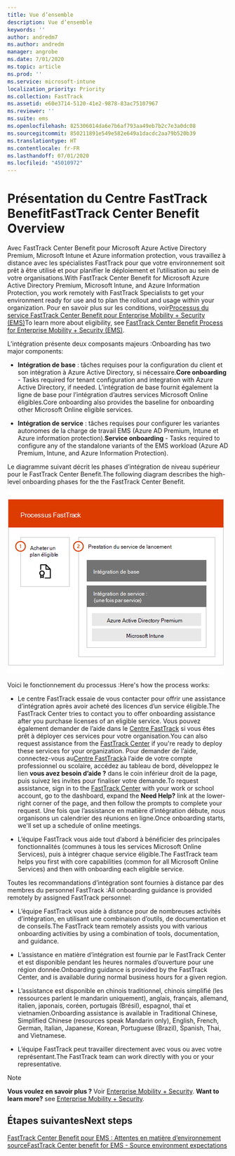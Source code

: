 ```yaml
---
title: Vue d’ensemble
description: Vue d’ensemble
keywords: ''
author: andredm7
ms.author: andredm
manager: angrobe
ms.date: 7/01/2020
ms.topic: article
ms.prod: ''
ms.service: microsoft-intune
localization_priority: Priority
ms.collection: FastTrack
ms.assetid: e60e3714-5120-41e2-9878-83ac75107967
ms.reviewer: ''
ms.suite: ems
ms.openlocfilehash: 825306014da6e7b6af793aa49eb7b2c7e3a0dc08
ms.sourcegitcommit: 850211891e549e582e649a1dacdc2aa79b520b39
ms.translationtype: HT
ms.contentlocale: fr-FR
ms.lasthandoff: 07/01/2020
ms.locfileid: "45010972"
---
```

# <a name="fasttrack-center-benefit-overview"></a><span data-ttu-id="f836d-103">Présentation du Centre FastTrack Benefit</span><span class="sxs-lookup"><span data-stu-id="f836d-103">FastTrack Center Benefit Overview</span></span>

<span data-ttu-id="f836d-104">Avec FastTrack Center Benefit pour Microsoft Azure Active Directory Premium, Microsoft Intune et Azure information protection, vous travaillez à distance avec les spécialistes FastTrack pour que votre environnement soit prêt à être utilisé et pour planifier le déploiement et l’utilisation au sein de votre organisations.</span><span class="sxs-lookup"><span data-stu-id="f836d-104">With FastTrack Center Benefit for Microsoft Azure Active Directory Premium, Microsoft Intune, and Azure Information Protection, you work remotely with FastTrack Specialists to get your environment ready for use and to plan the rollout and usage within your organization.</span></span> <span data-ttu-id="f836d-105">Pour en savoir plus sur les conditions, voir[Processus du service FastTrack Center Benefit pour Enterprise Mobility + Security (EMS)](EMS-fasttrack-process.md)</span><span class="sxs-lookup"><span data-stu-id="f836d-105">To learn more about eligibility, see [FastTrack Center Benefit Process for Enterprise Mobility + Security (EMS)](EMS-fasttrack-process.md).</span></span>

<span data-ttu-id="f836d-106">L’intégration présente deux composants majeurs :</span><span class="sxs-lookup"><span data-stu-id="f836d-106">Onboarding has two major components:</span></span>

-   <span data-ttu-id="f836d-107">**Intégration de base** : tâches requises pour la configuration du client et son intégration à Azure Active Directory, si nécessaire.</span><span class="sxs-lookup"><span data-stu-id="f836d-107">**Core onboarding** - Tasks required for tenant configuration and integration with Azure Active Directory, if needed.</span></span> <span data-ttu-id="f836d-108">L’intégration de base fournit également la ligne de base pour l’intégration d’autres services Microsoft Online éligibles.</span><span class="sxs-lookup"><span data-stu-id="f836d-108">Core onboarding also provides the baseline for onboarding other Microsoft Online eligible services.</span></span>

-   <span data-ttu-id="f836d-109">**Intégration de service** : tâches requises pour configurer les variantes autonomes de la charge de travail EMS (Azure AD Premium, Intune et Azure information protection).</span><span class="sxs-lookup"><span data-stu-id="f836d-109">**Service onboarding** - Tasks required to configure any of the standalone variants of the EMS workload (Azure AD Premium, Intune, and Azure Information Protection).</span></span>

<span data-ttu-id="f836d-110">Le diagramme suivant décrit les phases d’intégration de niveau supérieur pour le FastTrack Center Benefit.</span><span class="sxs-lookup"><span data-stu-id="f836d-110">The following diagram describes the high-level onboarding phases for the the FastTrack Center Benefit.</span></span>

![Phases d’intégration de haut niveau de l’utilisation de FastTrack Center Benefit](./media/ft-onboarding-process.png)

<span data-ttu-id="f836d-112">Voici le fonctionnement du processus :</span><span class="sxs-lookup"><span data-stu-id="f836d-112">Here's how the process works:</span></span>

- <span data-ttu-id="f836d-113">Le centre FastTrack essaie de vous contacter pour offrir une assistance d’intégration après avoir acheté des licences d’un service éligible.</span><span class="sxs-lookup"><span data-stu-id="f836d-113">The FastTrack Center tries to contact you to offer onboarding assistance after you purchase licenses of an eligible service.</span></span> <span data-ttu-id="f836d-114">Vous pouvez également demander de l’aide dans le [Centre FastTrack](https://go.microsoft.com/fwlink/?linkid=780698) si vous êtes prêt à déployer ces services pour votre organisation.</span><span class="sxs-lookup"><span data-stu-id="f836d-114">You can also request assistance from the [FastTrack Center](https://go.microsoft.com/fwlink/?linkid=780698) if you're ready to deploy these services for your organization.</span></span> <span data-ttu-id="f836d-115">Pour demander de l’aide, connectez-vous au[Centre FastTrack](https://go.microsoft.com/fwlink/?linkid=780698)à l’aide de votre compte professionnel ou scolaire, accédez au tableau de bord, développez le lien **vous avez besoin d’aide ?** dans le coin inférieur droit de la page, puis suivez les invites pour finaliser votre demande.</span><span class="sxs-lookup"><span data-stu-id="f836d-115">To request assistance, sign in to the [FastTrack Center](https://go.microsoft.com/fwlink/?linkid=780698) with your work or school account, go to the dashboard, expand the **Need Help?** link at the lower-right corner of the page, and then follow the prompts to complete your request.</span></span> <span data-ttu-id="f836d-116">Une fois que l’assistance en matière d’intégration débute, nous organisons un calendrier des réunions en ligne.</span><span class="sxs-lookup"><span data-stu-id="f836d-116">Once onboarding starts, we'll set up a schedule of online meetings.</span></span>

-   <span data-ttu-id="f836d-117">L’équipe FastTrack vous aide tout d’abord à bénéficier des principales fonctionnalités (communes à tous les services Microsoft Online Services), puis à intégrer chaque service éligible.</span><span class="sxs-lookup"><span data-stu-id="f836d-117">The FastTrack team helps you first with core capabilities (common for all Microsoft Online Services) and then with onboarding each eligible service.</span></span>

<span data-ttu-id="f836d-118">Toutes les recommandations d’intégration sont fournies à distance par des membres du personnel FastTrack :</span><span class="sxs-lookup"><span data-stu-id="f836d-118">All onboarding guidance is provided remotely by assigned FastTrack personnel:</span></span>

-   <span data-ttu-id="f836d-119">L’équipe FastTrack vous aide à distance pour de nombreuses activités d’intégration, en utilisant une combinaison d’outils, de documentation et de conseils.</span><span class="sxs-lookup"><span data-stu-id="f836d-119">The FastTrack team remotely assists you with various onboarding activities by using a combination of tools, documentation, and guidance.</span></span>

-   <span data-ttu-id="f836d-120">L’assistance en matière d’intégration est fournie par le FastTrack Center et est disponible pendant les heures normales d’ouverture pour une région donnée.</span><span class="sxs-lookup"><span data-stu-id="f836d-120">Onboarding guidance is provided by the FastTrack Center, and is available during normal business hours for a given region.</span></span>

-   <span data-ttu-id="f836d-121">L’assistance est disponible en chinois traditionnel, chinois simplifié (les ressources parlent le mandarin uniquement), anglais, français, allemand, italien, japonais, coréen, portugais (Brésil), espagnol, thaï et vietnamien.</span><span class="sxs-lookup"><span data-stu-id="f836d-121">Onboarding assistance is available in Traditional Chinese, Simplified Chinese (resources speak Mandarin only), English, French, German, Italian, Japanese, Korean, Portuguese (Brazil), Spanish, Thai, and Vietnamese.</span></span>

-   <span data-ttu-id="f836d-122">L’équipe FastTrack peut travailler directement avec vous ou avec votre représentant.</span><span class="sxs-lookup"><span data-stu-id="f836d-122">The FastTrack team can work directly with you or your representative.</span></span>

> [!NOTE]
> <span data-ttu-id="f836d-123">**Vous voulez en savoir plus ?** Voir [Enterprise Mobility + Security](https://www.microsoft.com/cloud-platform/enterprise-mobility).  </span><span class="sxs-lookup"><span data-stu-id="f836d-123">**Want to learn more?** see [Enterprise Mobility + Security](https://www.microsoft.com/cloud-platform/enterprise-mobility).</span></span>

## <a name="next-steps"></a><span data-ttu-id="f836d-124">Étapes suivantes</span><span class="sxs-lookup"><span data-stu-id="f836d-124">Next steps</span></span>

[<span data-ttu-id="f836d-125">FastTrack Center Benefit pour EMS : Attentes en matière d’environnement source</span><span class="sxs-lookup"><span data-stu-id="f836d-125">FastTrack Center benefit for EMS - Source environment expectations</span></span>](EMS-source-environment-expectations.md)

